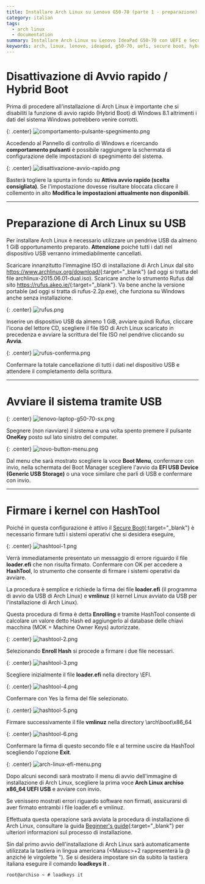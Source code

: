 ```yaml
---
title: Installare Arch Linux su Lenovo G50-70 (parte 1 - preparazione)
category: italian
tags:
  - arch linux
  - documentation
summary: Installare Arch Linux su Lenovo IdeaPad G50-70 con UEFI e Secure Boot (parte 1 - Preparazione del sistema)
keywords: arch, linux, lenovo, ideapad, g50-70, uefi, secure boot, hybrid, boot, hashtool
---
```


# Disattivazione di Avvio rapido / Hybrid Boot

Prima di procedere all'installazione di Arch Linux è importante che si disabiliti
la funzione di avvio rapido (Hybrid Boot) di Windows 8.1 altrimenti i dati del
sistema Windows potrebbero venire corrotti.

{: .center}
![comportamento-pulsante-spegnimento.png]

Accedendo al Pannello di controllo di Windows e ricercando **comportamento
pulsanti** è possibile raggiungere la schermata di configurazione delle
impostazioni di spegnimento del sistema.

{: .center}
![disattivazione-avvio-rapido.png]

Basterà togliere la spunta in fondo su **Attiva avvio rapido (scelta consigliata)**.
Se l'impostazione dovesse risultare bloccata cliccare il collemento in alto
**Modifica le impostazioni attualmente non disponibili**.

-----

# Preparazione di Arch Linux su USB

Per installare Arch Linux è necessario utilizzare un pendrive USB da almeno 1 GiB
opportunamento preparato. **Attenzione** poiché tutti i dati nel dispositivo USB
verranno irrimediabilmente cancellati.

Scaricare innanzitutto l'immagine ISO di installazione di Arch Linux dal sito
<https://www.archlinux.org/download/>{:target="_blank"} (ad oggi si tratta del
file archlinux-2015.06.01-dual.iso).
Scaricare anche lo strumento Rufus dal sito <https://rufus.akeo.ie/>{:target="_blank"}.
Va bene anche la versione portable (ad oggi si tratta di rufus-2.2p.exe), che
funziona su Windows anche senza installazione.

{: .center}
![rufus.png]

Inserire un dispositivo USB da almeno 1 GiB, avviare quindi Rufus, cliccare
l'icona del lettore CD, scegliere il file ISO di Arch Linux scaricato in
precedenza e avviare la scrittura del file ISO nel pendrive cliccando su **Avvia**.

{: .center}
![rufus-conferma.png]

Confermare la totale cancellazione di tutti i dati nel dispositivo USB e
attendere il completamento della scrittura.

-----

# Avviare il sistema tramite USB

{: .center}
![lenovo-laptop-g50-70-sx.png]

Spegnere (non riavviare) il sistema e una volta spento premere il pulsante
**OneKey** posto sul lato sinistro del computer.

{: .center}
![novo-button-menu.png]

Dal menu che sarà mostrato scegliere la voce **Boot Menu**, confermare con invio,
nella schermata del Boot Manager scegliere l'avvio da **EFI USB Device (Generic
USB Storage)** o una voce similare che parli di USB e confermare con invio.

-----

# Firmare i kernel con HashTool

Poiché in questa configurazione è attivo il [Secure Boot]{:target="_blank"} è
necessario firmare tutti i sistemi operativi che si desidera eseguire,

{: .center}
![hashtool-1.png]

Verrà immediatamente presentato un messaggio di errore riguardo il file
**loader.efi** che non risulta firmato. Confermare con OK per accedere a
**HashTool**, lo strumento che consente di firmare i sistemi operativi da avviare.

La procedura è semplice e richiede la firma dei file **loader.efi** (il programma
di avvio da USB di Arch Linux) e **vmlinuz** (il kernel Linux avviato da USB
per l'installazione di Arch Linux).

Questa procedura di firma è detta **Enrolling** e tramite HashTool consente di
calcolare un valore detto Hash ed aggiungerlo al database delle chiavi macchina
(MOK = Machine Owner Keys) autorizzate.

{: .center}
![hashtool-2.png]

Selezionando **Enroll Hash** si procede a firmare i due file necessari.

{: .center}
![hashtool-3.png]

Scegliere inizialmente il file **loader.efi** nella directory \EFI.

{: .center}
![hashtool-4.png]

Confermare con Yes la firma del file selezionato.

{: .center}
![hashtool-5.png]

Firmare successivamente il file **vmlinuz** nella directory \arch\boot\x86_64

{: .center}
![hashtool-6.png]

Confermare la firma di questo secondo file e al termine uscire da HashTool
scegliendo l'opzione **Exit**.

{: .center}
![arch-linux-efi-menu.png]

Dopo alcuni secondi sarà mostrato il menu di avvio dell'immagine di installazione
di Arch Linux, scegliere la prima voce **Arch Linux archiso x86_64 UEFI USB** e
avviare con invio.

Se venissero mostrati errori riguardo software non firmati, assicurarsi di
aver firmato entrambi i file loader.efi e vmlinuz.

Effettuata questa operazione sarà avviata la procedura di installazione di
Arch Linux, consultare la guida [Beginner's guide]{:target="_blank"} per
ulteriori informazioni sul processo di installazione.

Sin dal primo avvio dell'installazione di Arch Linux sarà automaticamente
utilizzata la tastiera in lingua americana (\<Maiusc\>+2 rappresenterà la @ anziché
le virgolette "). Se si desidera impostare sin da subito la tastiera italiana
eseguire il comando **loadkeys it** .

    root@archiso ~ # loadkeys it


[lenovo-ideapad-g50-70.jpg]: /resources/articles/2015-06/lenovo-ideapad-g50-70.jpg
[lenovo-ideapad-g50-70-thumb.png]: /resources/articles/2015-06/lenovo-ideapad-g50-70-thumb.png
[comportamento-pulsante-spegnimento.png]: /resources/articles/2015-06/comportamento-pulsante-spegnimento.png
[disattivazione-avvio-rapido.png]: /resources/articles/2015-06/disattivazione-avvio-rapido.png
[rufus.png]: /resources/articles/2015-06/rufus.png
[rufus-conferma.png]: /resources/articles/2015-06/rufus-conferma.png
[lenovo-laptop-g50-70-sx.png]: /resources/articles/2015-06/lenovo-laptop-g50-70-sx.png
[novo-button-menu.png]: /resources/articles/2015-06/novo-button-menu.png
[hashtool-1.png]: /resources/articles/2015-06/hashtool-1.png
[hashtool-2.png]: /resources/articles/2015-06/hashtool-2.png
[hashtool-3.png]: /resources/articles/2015-06/hashtool-3.png
[hashtool-4.png]: /resources/articles/2015-06/hashtool-4.png
[hashtool-5.png]: /resources/articles/2015-06/hashtool-5.png
[hashtool-6.png]: /resources/articles/2015-06/hashtool-6.png
[arch-linux-efi-menu.png]: /resources/articles/2015-06/arch-linux-efi-menu.png

[UEFI]: https://en.wikipedia.org/wiki/Unified_Extensible_Firmware_Interface
[Secure Boot]: https://msdn.microsoft.com/it-it/library/hh824987.aspx
[Beginner's guide]: https://wiki.archlinux.org/index.php/Beginners%27_guide
